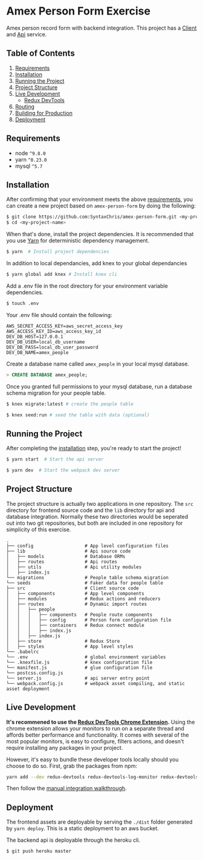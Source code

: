 # Amex Person Form Exercise

Amex person record form with backend integration. This project has a [Client](http://chrislehneis.com) and [Api](https://amex-person-form.herokuapp.com/v1.0/people) service.

## Table of Contents
1. [Requirements](#requirements)
1. [Installation](#getting-started)
1. [Running the Project](#running-the-project)
1. [Project Structure](#project-structure)
1. [Live Development](#local-development)
    * [Redux DevTools](#redux-devtools)
1. [Routing](#routing)
1. [Building for Production](#building-for-production)
1. [Deployment](#deployment)

## Requirements

* node `^9.8.0`
* yarn `^0.23.0`
* mysql `^5.7`

## Installation

After confirming that your environment meets the above [requirements](#requirements), you can create a new project based on `amex-person-form` by doing the following:

```bash
$ git clone https://github.com:SyntaxChris/amex-person-form.git <my-project-name>
$ cd <my-project-name>
```

When that's done, install the project dependencies. It is recommended that you use [Yarn](https://yarnpkg.com/) for deterministic dependency management.

```bash
$ yarn  # Install project dependencies
```

In addition to local dependancies, add knex to your global dependancies

```bash
$ yarn global add knex # Install knex cli
```

Add a .env file in the root directory for your environment variable dependencies.

```bash
$ touch .env
```

Your .env file should contain the following:

```text
AWS_SECRET_ACCESS_KEY=aws_secret_access_key
AWS_ACCESS_KEY_ID=aws_access_key_id
DEV_DB_HOST=127.0.0.1
DEV_DB_USER=local_db_username
DEV_DB_PASS=local_db_user_password
DEV_DB_NAME=amex_people
```

Create a database name called `amex_people` in your local mysql database.

```sql
> CREATE DATABASE amex_people;
```

Once you granted full permissions to your mysql database, run a database schema migration for your people table.

```bash
$ knex migrate:latest # create the people table
```

```bash
$ knex seed:run # seed the table with data (optional)
```

## Running the Project

After completing the [installation](#installation) step, you're ready to start the project!

```bash
$ yarn start  # Start the api server
```

```bash
$ yarn dev  # Start the webpack dev server
```

## Project Structure

The project structure is actually two applications in one repository. The `src` directory for frontend source code and the `lib` directory for api and database integration.  Normally these two directories would be seperated out into two git repositories, but both are included in one repository for simplicity of this exercise.

```
.
├── config                   # App level configuration files
├── lib                      # Api source code
│   ├── models               # Database ORMs     
│   ├── routes               # Api routes     
│   ├── utils                # Api utility modules  
│   ├── index.js             
└── migrations               # People table schema migration 
└── seeds                    # Faker data for people table
├── src                      # Client source code
│   ├── components           # App level components
│   ├── modules              # Redux actions and reducers
│   ├── routes               # Dynamic import routes
│   │   ├── people          
│   │   │   ├── components   # People route components
│   │   │   ├── config       # Person form configuration file
│   │   │   ├── containers   # Redux connect module
│   │   │   ├── index.js     
│   │   ├── index.js         
│   ├── store                # Redux Store
│   ├── styles               # App level styles
└── .babelrc                 
└── .env                     # global environment variables
└── .knexfile.js             # knex configuration file                 
└── manifest.js              # glue configuration file
└── postcss.config.js      
└── server.js                # api server entry point
└── webpack.config.js        # webpack asset compiling, and static asset deployment
```

## Live Development

**It's recommened to use the [Redux DevTools Chrome Extension](https://chrome.google.com/webstore/detail/redux-devtools/lmhkpmbekcpmknklioeibfkpmmfibljd).**
Using the chrome extension allows your monitors to run on a separate thread and affords better performance and functionality. It comes with several of the most popular monitors, is easy to configure, filters actions, and doesn't require installing any packages in your project.

However, it's easy to bundle these developer tools locally should you choose to do so. First, grab the packages from npm:

```bash
yarn add --dev redux-devtools redux-devtools-log-monitor redux-devtools-dock-monitor
```

Then follow the [manual integration walkthrough](https://github.com/gaearon/redux-devtools/blob/master/docs/Walkthrough.md).

## Deployment

The frontend assets are deployable by serving the `./dist` folder generated by `yarn deploy`. This is a static deployment to an aws bucket.

The backend api is deployable through the heroku cli.

```bash
$ git push heroku master
```
